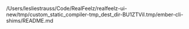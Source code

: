 /Users/lesliestrauss/Code/RealFeelz/realfeelz-ui-new/tmp/custom_static_compiler-tmp_dest_dir-BU1ZTViI.tmp/ember-cli-shims/README.md